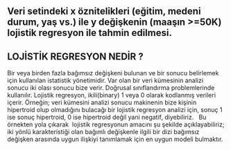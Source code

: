                    
## Veri setindeki x öznitelikleri (eğitim, medeni durum, yaş vs.) ile y değişkenin (maaşın >=50K) lojistik regresyon ile tahmin edilmesi.


          
## LOJİSTİK REGRESYON NEDİR ?
Bir veya birden fazla bağımsız değişkeni bulunan ve bir sonucu belirlemek için kullanılan istatistik yönetimidir. Var olan bir veri kümesinin analizi sonucu iki olası sonucu bize verir. Doğrusal sınıflandırma problemlerinde kullanılır.
Lojistik regresyon, ikili(binary) 1 veya 0 olarak kodlanmış verileri içerir.
Örneğin; veri kümesini analizi sonucu makinenin bize kişinin hipertroid olup olmadığını bulacağı bir lojistik regresyon analizi için, sonuç 1 ise sonuç hipertroid, 0 ise hipertroid değil yani negatif, diyebiliriz.   
Bu örnekten yola çıkarak  lojistik regresyonun amacını şu şekilde açıklayabiliriz; iki yönlü karakteristiği olan bağımlı değişkenle ilgili bir dizi bağımsız değişken arasında uygun ilişkiyi tanımlamak için en uygun modeli bulmaktır.





